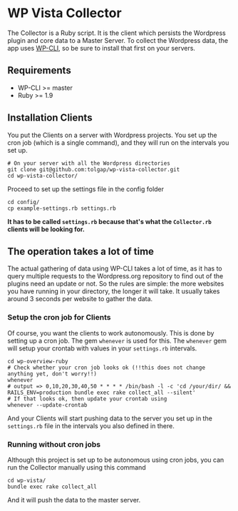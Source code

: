 # WP Vista Collector
The Collector is a Ruby script. It is the client which persists the Wordpress plugin and core data to a Master Server.
To collect the Wordpress data, the app uses [WP-CLI](https://github.com/wp-cli/wp-cli), so be sure to install that first on your servers.

## Requirements

* WP-CLI >= master
* Ruby >= 1.9

## Installation Clients
You put the Clients on a server with Wordpress projects. You set up the cron job (which is a single command), and they will run on the intervals you set up.

    # On your server with all the Wordpress directories
    git clone git@github.com:tolgap/wp-vista-collector.git
    cd wp-vista-collector/

Proceed to set up the settings file in the config folder

    cd config/
    cp example-settings.rb settings.rb

**It has to be called `settings.rb` because that's what the `Collector.rb` clients will be looking for.**

## The operation takes a lot of time
The actual gathering of data using WP-CLI takes a lot of time, as it has to query multiple requests to the Wordpress.org repository to find out of the plugins need an update or not. So the rules are simple: the more websites you have running in your directory, the longer it will take. It usually takes around 3 seconds per website to gather the data.

### Setup the cron job for Clients
Of course, you want the clients to work autonomously. This is done by setting up a cron job. The gem `whenever` is used for this. The `whenever` gem will setup your crontab with values in your `settings.rb` intervals.

    cd wp-overview-ruby
    # Check whether your cron job looks ok (!!this does not change anything yet, don't worry!!)
    whenever
    # output => 0,10,20,30,40,50 * * * * /bin/bash -l -c 'cd /your/dir/ && RAILS_ENV=production bundle exec rake collect_all --silent'
    # If that looks ok, then update your crontab using
    whenever --update-crontab

And your Clients will start pushing data to the server you set up in the `settings.rb` file in the intervals you also defined in there.

### Running without cron jobs
Although this project is set up to be autonomous using cron jobs, you can run the Collector manually using this command

    cd wp-vista/
    bundle exec rake collect_all
    
And it will push the data to the master server.
